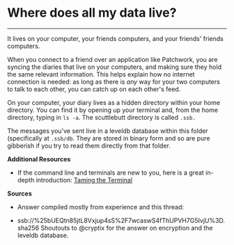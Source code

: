 # Where does all my data live?

---

It lives on your computer, your friends computers, and your friends' friends computers.

 When you connect to a friend over an application like Patchwork, you are syncing the diaries that live on your computers, and making sure they hold the same relevant information. This helps explain how no internet connection is needed: as long as there is _any_ way for your two computers to talk to each other, you can catch up on each other's feed.

 On your computer, your diary lives as a hidden directory within your home directory. You can find it by opening up your terminal and, from the home directory, typing in `ls -a`. The scuttlebutt directory is called `.ssb.`

The messages you've sent live in a leveldb database within this folder (specifically at `.ssb/db`.  They are stored in binary form and so are pure gibberish if you try to read them directly from that folder.     

**Additional Resources**

- If the command line and terminals are new to you, here is a great in-depth introduction:
[Taming the Terminal](https://www.bartbusschots.ie/s/blog/taming-the-terminal/)

**Sources**
* Answer compiled mostly from experience and this thread:

- ssb://%25bUEQtn85jtL8Vxjup4sS%2F7wcaswS4fThUPVH7G5IvjU%3D.sha256  Shoutouts to @cryptix for the answer on encryption and the leveldb database.

